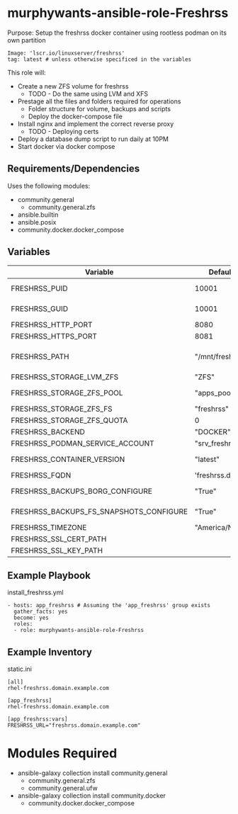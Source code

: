 # murphywants-ansible-role-Freshrss

Purpose: Setup the freshrss docker container using rootless podman on its own partition

```
Image: 'lscr.io/linuxserver/freshrss'
tag: latest # unless otherwise specificed in the variables
```

This role will:
- Create a new ZFS volume for freshrss
  - TODO - Do the same using LVM and XFS
- Prestage all the files and folders required for operations
  - Folder structure for volume, backups and scripts
  - Deploy the docker-compose file
- Install nginx and implement the correct reverse proxy
  - TODO - Deploying certs
- Deploy a database dump script to run daily at 10PM
- Start docker via docker compose

## Requirements/Dependencies
Uses the following modules:
- community.general
  - community.general.zfs
- ansible.builtin
- ansible.posix
- community.docker.docker_compose

## Variables
Variable | Default Value | Description
---|---|---
FRESHRSS_PUID | 10001 | https://docs.linuxserver.io/general/understanding-puid-and-pgid
FRESHRSS_GUID | 10001 | https://docs.linuxserver.io/general/understanding-puid-and-pgid
FRESHRSS_HTTP_PORT | 8080 | Host port for port 80 port mapping
FRESHRSS_HTTPS_PORT | 8081 | Host port for port 443 port mapping
FRESHRSS_PATH | "/mnt/freshrss/" | The location of the container persistent data. A parition will be created and mounted here if the folder doens't exist. 
FRESHRSS_STORAGE_LVM_ZFS | "ZFS" | Placeholder if I also implement LVM support
FRESHRSS_STORAGE_ZFS_POOL | "apps_pool" | The Linux hosts ZFS pool name, where the partiiton will be created from
FRESHRSS_STORAGE_ZFS_FS | "freshrss" | The name of the filesystem that ZFS is creating
FRESHRSS_STORAGE_ZFS_QUOTA | 0 | Placeholder, if I ever want to add quotas
FRESHRSS_BACKEND | "DOCKER" | Placeholder, if I ever want to add podman support
FRESHRSS_PODMAN_SERVICE_ACCOUNT | "srv_freshrss" | Placeholder service account, todo later
FRESHRSS_CONTAINER_VERSION | "latest" | Can be used to specify a specific version of the docker container to pull and use
FRESHRSS_FQDN | 'freshrss.domain.com' | Change this to your fully qualified domain name
FRESHRSS_BACKUPS_BORG_CONFIGURE | "True" | Placeholder, todo deploy borg backups of this application stack
FRESHRSS_BACKUPS_FS_SNAPSHOTS_CONFIGURE | "True" | Placeholder, todo zfs snapshots and/or lvm snapshots
FRESHRSS_TIMEZONE | "America/New_York" | Timezone of the container
FRESHRSS_SSL_CERT_PATH | <unset> | Requried for nginx config
FRESHRSS_SSL_KEY_PATH | <unset> | Requried for nginx config

## Example Playbook

install_freshrss.yml
```
- hosts: app_freshrss # Assuming the 'app_freshrss' group exists
  gather_facts: yes
  become: yes
  roles:
  - role: murphywants-ansible-role-Freshrss
```

## Example Inventory

static.ini
```
[all]
rhel-freshrss.domain.example.com

[app_freshrss]
rhel-freshrss.domain.example.com

[app_freshrss:vars]
FRESHRSS_URL="freshrss.domain.example.com"
```

# Modules Required
- ansible-galaxy collection install community.general
  - community.general.zfs
  - community.general.ufw
- ansible-galaxy collection install community.docker
  - community.docker.docker_compose

